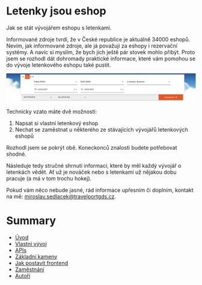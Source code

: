 # Letenky jsou eshop

Jak se stát vývojářem eshopu s letenkami.

Informované zdroje tvrdí, že v České republice je aktuálně 34000 eshopů. Nevím, jak informované zdroje, ale já považuji za eshopy i rezervační systémy. A navíc si myslím, že bych jich ještě pár stovek mohlo přibýt. Proto jsem se rozhodl dát dohromady praktické informace, které vám pomohou se do vývoje letenkového eshopu také pustit.

![](/assets/GOL-html-balíček-D4.png)

Technicky vzato máte dvě možnosti:

1. Napsat si vlastní letenkový eshop
2. Nechat se zaměstnat u některého ze stávajících vývojářů letenkových eshopů

Rozhodl jsem se pokrýt obě. Koneckonců znalosti budete potřebovat shodné.

Následuje tedy stručné shrnutí informací, které by měl každý vývojář o letenkách vědět. Ať už je nováček nebo s letenkami už nějakou dobu pracuje \(a má v tom trochu hokej\).

Pokud vám něco nebude jasné, rád informace upřesním či doplním, kontakt na mě: miroslav.sedlacek@travelportgds.cz.

# Summary

* [Úvod](README.md)
* [Vlastní vývoj](vlastní-vývoj.md)
* [APIs](apis.md)
* [Základní kameny](základní-termíny.md)
* [Jak postavit frontend](jak-postavit-frontend.md)
* [Zaměstnání](zaměstnání.md)
* [Autoři](autoři.md)
